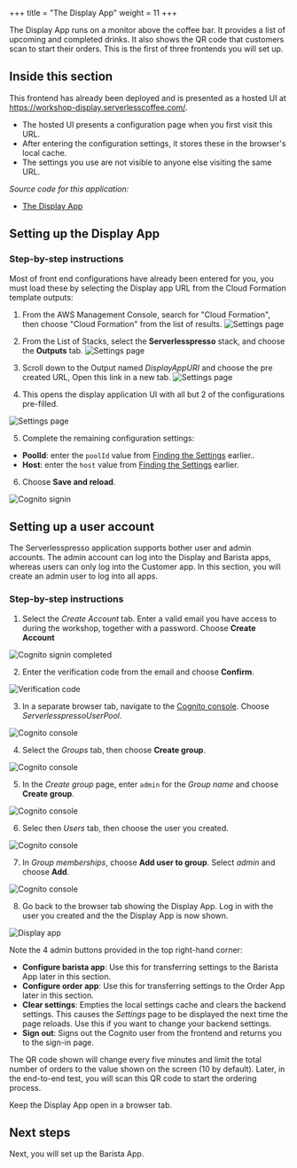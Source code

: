 +++
title = "The Display App"
weight = 11
+++

The Display App runs on a monitor above the coffee bar. It provides a list of upcoming and completed drinks. It also shows the QR code that customers scan to start their orders. This is the first of three frontends you will set up.

## Inside this section

This frontend has already been deployed and is presented as a hosted UI at https://workshop-display.serverlesscoffee.com/.

- The hosted UI presents a configuration page when you first visit this URL.
- After entering the configuration settings, it stores these in the browser's local cache.
- The settings you use are not visible to anyone else visiting the same URL.

*Source code for this application:*
* [The Display App ](#)

## Setting up the Display App

### Step-by-step instructions ###

Most of front end configurations have already been entered for you, you must load these by selecting the Display app URL from the Cloud Formation template outputs:

1. From the AWS Management Console, search for "Cloud Formation", then choose "Cloud Formation" from the list of results.
![Settings page](/images/se-mod3-backend-display-setup-1.png)

2. From the List of Stacks, select the **Serverlesspresso** stack, and choose the **Outputs** tab.
![Settings page](/images/se-mod3-backend-display-setup-2.png)

3. Scroll down to the Output named *DisplayAppURI* and choose the pre created URL, Open this link in a new tab.
![Settings page](/images/se-mod3-backend-display-setup-3.png)

4. This opens the display application UI with all but 2 of the configurations pre-filled.

![Settings page](/images/se-mod3-backend-display-setup-4.png)

5. Complete the remaining configuration settings:

- **PoolId**: enter the `poolId` value from [Finding the Settings](/3-web-apps/1-overview.html#finding-the-settings) earlier..
- **Host**: enter the `host` value from [Finding the Settings](/3-web-apps/1-overview.html#finding-the-settings) earlier.

6. Choose **Save and reload**.

![Cognito signin](/images/se-mod3-backend-display5.png)

## Setting up a user account

The Serverlesspresso application supports bother user and admin accounts. The admin account can log into the Display and Barista apps, whereas users can only log into the Customer app. In this section, you will create an admin user to log into all apps.

### Step-by-step instructions ###

1. Select the *Create Account* tab. Enter a valid email you have access to during the workshop, together with a password. Choose **Create Account**

![Cognito signin completed](/images/se-mod3-backend-display6.png)

2. Enter the verification code from the email and choose **Confirm**.

![Verification code](/images/se-mod3-backend-display7.png)

3. In a separate browser tab, navigate to the [Cognito console](https://us-east-2.console.aws.amazon.com/cognito/). Choose *ServerlesspressoUserPool*.

![Cognito console](/images/s3-mod3-cognito1.png)

4. Select the *Groups* tab, then choose **Create group**.

![Cognito console](/images/s3-mod3-cognito2.png)

5. In the *Create group* page, enter `admin` for the *Group name* and choose **Create group**.

![Cognito console](/images/s3-mod3-cognito3.png)

6. Selec then *Users* tab, then choose the user you created.

![Cognito console](/images/s3-mod3-cognito4.png)

7. In *Group memberships*, choose **Add user to group**. Select *admin* and choose **Add**.

![Cognito console](/images/s3-mod3-cognito5.png)

8. Go back to the browser tab showing the Display App. Log in with the user you created and the the Display App is now shown.

![Display app](/images/se-mod3-backend-displayNew1.png)

Note the 4 admin buttons provided in the top right-hand corner:

* **Configure barista app**: Use this for transferring settings to the Barista App later in this section.
* **Configure order app**: Use this for transferring settings to the Order App later in this section.
* **Clear settings**: Empties the local settings cache and clears the backend settings. This causes the *Settings* page to be displayed the next time the page reloads. Use this if you want to change your backend settings.
* **Sign out**: Signs out the Cognito user from the frontend and returns you to the sign-in page.

The QR code shown will change every five minutes and limit the total number of orders to the value shown on the screen (10 by default). Later, in the end-to-end test, you will scan this QR code to start the ordering process.

Keep the Display App open in a browser tab.

## Next steps

Next, you will set up the Barista App.